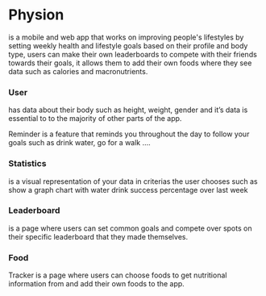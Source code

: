 <h1>Physion</h1> is a mobile and web app that works on improving people's lifestyles by setting weekly health and lifestyle goals based on their profile and body type, users can make their own leaderboards to compete with their friends towards their goals, it allows them to add their own foods where they see data such as calories and macronutrients.



<h3>User</h3>
 has data about their body such as height, weight, gender and it’s data is essential to to the majority of other parts of the app.


Reminder is a feature that reminds you throughout the day to follow your goals such as drink water, go for a walk ….


<h3>Statistics</h3>
 is a visual representation of your data in criterias the user chooses such as show a graph chart with water drink success percentage over last week



<h3>Leaderboard</h3>
 is a page where users can set common goals and compete over spots on their specific leaderboard that they made themselves.


<h3>Food</h3> 
Tracker is  a page where users can choose foods to get nutritional information from and add their own foods to the app.
